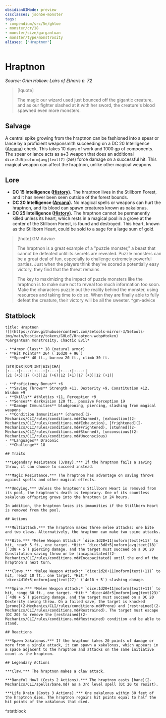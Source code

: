 ```yaml
---
obsidianUIMode: preview
cssclasses: json5e-monster
tags:
- compendium/src/5e/ghloe
- monster/cr/18
- monster/size/gargantuan
- monster/type/monstrosity
aliases: ["Hraptnon"]
---
```

# Hraptnon
*Source: Grim Hollow: Lairs of Etharis p. 72*  

> [!quote]  
> 
> The magic our wizard used just bounced off the gigantic creature, and as our fighter slashed at it with her sword, the creature's blood spawned even more monsters.

## Salvage

A central spike growing from the hraptnon can be fashioned into a spear or lance by a proficient weaponsmith succeeding on a DC 20 Intelligence ([Arcana](2-Mechanics/CLI/rules/skills.md#Arcana)) check. This takes 10 days of work and 1000 gp of components. The spear or lance acts as a+3 weapon that does an additional `dice:2d6|noform|avg|text(7)` (`2d6`) force damage on a successful hit. This magical weapon can affect the hraptnon, unlike other magical weapons.

## Lore

- **DC 15 Intelligence ([History](2-Mechanics/CLI/rules/skills.md#History)).** The hraptnon lives in the Stillborn Forest, and it has never been seen outside of the forest bounds.  
- **DC 20 Intelligence ([Arcana](2-Mechanics/CLI/rules/skills.md#Arcana)).** No magical spells or weapons can hurt the hraptnon, and its blood can spawn creatures known as xakalonus.  
- **DC 25 Intelligence ([History](2-Mechanics/CLI/rules/skills.md#History)).** The hraptnon cannot be permanently killed unless its heart, which rests in a magical pool in a grove at the center of the Stillborn Forest, is found and destroyed. This heart, known as the Stillborn Heart, could be sold to a sage for a large sum of gold.  

> [!note] GM Advice
> 
> The hraptnon is a great example of a "puzzle monster," a beast that cannot be defeated until its secrets are revealed. Puzzle monsters can be a great deal of fun, especially to challenge extremely powerful parties. Just when the players think they've scored a potentially easy victory, they find that the threat remains.
> 
> The key to maximizing the impact of puzzle monsters like the hraptnon is to make sure not to reveal too much information too soon. Make the characters puzzle out the reality behind the monster, using resources and taking time to do so. When they are finally able to fully defeat the creature, their victory will be all the sweeter.
^gm-advice

## Statblock

```ad-statblock
title: Hraptnon
![](https://raw.githubusercontent.com/5etools-mirror-3/5etools-img/main/bestiary/tokens/GHLoE/Hraptnon.webp#token)
*Gargantuan monstrosity, Chaotic Evil*

- **Armor Class** 18 (natural armor)
- **Hit Points** 264 (`16d20 + 96`)
- **Speed** 40 ft., burrow 20 ft., climb 30 ft.

|STR|DEX|CON|INT|WIS|CHA|
|:---:|:---:|:---:|:---:|:---:|:---:|
|21 (+5)|17 (+3)|22 (+6)|12 (+1)|17 (+3)|12 (+1)|

- **Proficiency Bonus** +6
- **Saving Throws** Strength +11, Dexterity +9, Constitution +12, Wisdom +9
- **Skills** Athletics +11, Perception +9
- **Senses** darkvision 120 ft., passive Perception 19
- **Damage Immunities** bludgeoning, piercing, slashing from magical weapons
- **Condition Immunities** [charmed](2-Mechanics/CLI/rules/conditions.md#Charmed), [exhaustion](2-Mechanics/CLI/rules/conditions.md#Exhaustion), [frightened](2-Mechanics/CLI/rules/conditions.md#Frightened), [stunned](2-Mechanics/CLI/rules/conditions.md#Stunned), [unconscious](2-Mechanics/CLI/rules/conditions.md#Unconscious)
- **Languages** Draconic
- **Challenge** 18

## Traits

***Legendary Resistance (3/Day).*** If the hraptnon fails a saving throw, it can choose to succeed instead.

***Magic Resistance.*** The hraptnon has advantage on saving throws against spells and other magical effects.

***Undying.*** Unless the hraptnon's Stillborn Heart is removed from its pool, the hraptnon's death is temporary. One of its countless xakalonus offspring grows into the hraptnon in 24 hours.

In addition, the hraptnon loses its immunities if the Stillborn Heart is removed from the pool.

## Actions

***Multiattack.*** The hraptnon makes three melee attacks: one bite and two claws. Alternatively, the hraptnon can make two spine attacks.

***Bite.*** *Melee Weapon Attack:* `dice:1d20+11|noform|text(+11)` to hit, reach 5 ft., one target. *Hit:* `dice:3d8+5|noform|avg|text(18)` (`3d8 + 5`) piercing damage, and the target must succeed on a DC 20 Constitution saving throw or be [incapacitated](2-Mechanics/CLI/rules/conditions.md#Incapacitated) until the end of the hraptnon's next turn.

***Claws.*** *Melee Weapon Attack:* `dice:1d20+11|noform|text(+11)` to hit, reach 10 ft., one target. *Hit:* `dice:4d10+5|noform|avg|text(27)` (`4d10 + 5`) slashing damage.

***Spine.*** *Melee Weapon Attack:* `dice:1d20+11|noform|text(+11)` to hit, range 60 ft., one target. *Hit:* `dice:4d8+5|noform|avg|text(23)` (`4d8 + 5`) piercing damage, and the target must succeed on a DC 20 Dexterity saving throw. On a failed save, the target is knocked [prone](2-Mechanics/CLI/rules/conditions.md#Prone) and [restrained](2-Mechanics/CLI/rules/conditions.md#Restrained). The target must escape (DC 20) to remove the [restrained](2-Mechanics/CLI/rules/conditions.md#Restrained) condition and be able to stand.

## Reactions

***Spawn Xakalonus.*** If the hraptnon takes 20 points of damage or more from a single attack, it can spawn a xakalonus, which appears in a space adjacent to the hraptnon and attacks on the same initiative count as the hraptnon.

## Legendary Actions

***Claw.*** The hraptnon makes a claw attack.

***Baneful Howl (Costs 2 Actions).*** The hraptnon casts [bane](2-Mechanics/CLI/spells/bane.md) as a 3rd level spell (DC 20 to resist).

***Life Drain (Costs 3 Actions).*** One xakalonus within 30 feet of the hraptnon dies. The hraptnon regains hit points equal to half the hit points of the xakalonus that died.
```
^statblock